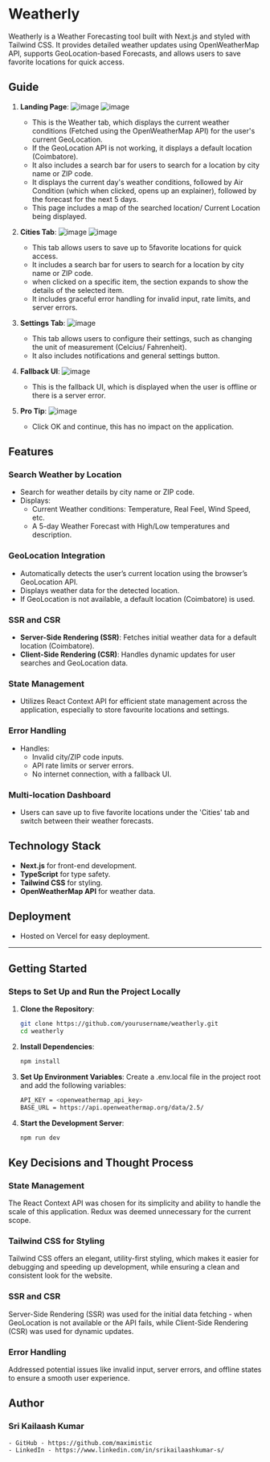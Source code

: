 # Weatherly
Weatherly is a Weather Forecasting tool built with Next.js and styled with Tailwind CSS. It provides detailed weather updates using OpenWeatherMap API, supports GeoLocation-based Forecasts, and allows users to save favorite locations for quick access.

## Guide

1. **Landing Page**:
![image](https://github.com/user-attachments/assets/996326ff-8569-4a96-ba20-5da52899a013)
![image](https://github.com/user-attachments/assets/c7a3d70f-377f-4f03-851c-a5593439281a)
   - This is the Weather tab, which displays the current weather conditions (Fetched using the OpenWeatherMap API) for the user's current GeoLocation.
   - If the GeoLocation API is not working, it displays a default location (Coimbatore).
   - It also includes a search bar for users to search for a location by city name or ZIP code.
   - It displays the current day's weather conditions, followed by Air Condition (which when clicked, opens up an explainer), followed by the forecast for the next 5 days.
   - This page includes a map of the searched location/ Current Location being displayed.

2. **Cities Tab**:
![image](https://github.com/user-attachments/assets/703a343c-c5df-47ef-aca2-568b6403fa96)
![image](https://github.com/user-attachments/assets/a3ac2691-be90-40be-b006-2377979c050d)
   - This tab allows users to save up to 5favorite locations for quick access.
   - It includes a search bar for users to search for a location by city name or ZIP code.
   - when clicked on a specific item, the section expands to show the details of the selected item. 
   - It includes graceful error handling for invalid input, rate limits, and server errors.

3. **Settings Tab**:
![image](https://github.com/user-attachments/assets/13e3bbe0-14a8-48dc-b55d-8ff83fc5c9b0)
   - This tab allows users to configure their settings, such as changing the unit of measurement (Celcius/ Fahrenheit). 
   - It also includes notifications and general settings button. 

4. **Fallback UI**:
![image](https://github.com/user-attachments/assets/f35bfa58-9e9c-440b-b1ae-b395cda061cb)
   - This is the fallback UI, which is displayed when the user is offline or there is a server error.

5. **Pro Tip**:
![image](https://github.com/user-attachments/assets/d4da2bec-7a4d-4918-aa99-c64b192c7974)
   - Click OK and continue, this has no impact on the application.

## Features

### Search Weather by Location
- Search for weather details by city name or ZIP code.
- Displays:
  - Current Weather conditions: Temperature, Real Feel, Wind Speed, etc.
  - A 5-day Weather Forecast with High/Low temperatures and description.

### GeoLocation Integration
- Automatically detects the user’s current location using the browser’s GeoLocation API.
- Displays weather data for the detected location.
- If GeoLocation is not available, a default location (Coimbatore) is used.

### SSR and CSR
- **Server-Side Rendering (SSR)**: Fetches initial weather data for a default location (Coimbatore).
- **Client-Side Rendering (CSR)**: Handles dynamic updates for user searches and GeoLocation data.

### State Management
- Utilizes React Context API for efficient state management across the application, especially to store favourite locations and settings.

### Error Handling
- Handles:
  - Invalid city/ZIP code inputs.
  - API rate limits or server errors.
  - No internet connection, with a fallback UI.

### Multi-location Dashboard
- Users can save up to five favorite locations under the 'Cities' tab and switch between their weather forecasts.

## Technology Stack
- **Next.js** for front-end development.
- **TypeScript** for type safety.
- **Tailwind CSS** for styling.
- **OpenWeatherMap API** for weather data.

## Deployment
- Hosted on Vercel for easy deployment.

---

## Getting Started

### Steps to Set Up and Run the Project Locally
1. **Clone the Repository**:
   ```bash
   git clone https://github.com/yourusername/weatherly.git
   cd weatherly
2. **Install Dependencies**:
   ```bash
   npm install 
3. **Set Up Environment Variables**:
    Create a .env.local file in the project root and add the following variables:
    ```bash
    API_KEY = <openweathermap_api_key>
    BASE_URL = https://api.openweathermap.org/data/2.5/
4. **Start the Development Server**:
   ```bash
   npm run dev

## Key Decisions and Thought Process

### State Management
The React Context API was chosen for its simplicity and ability to handle the scale of this application. Redux was deemed unnecessary for the current scope.
### Tailwind CSS for Styling
Tailwind CSS offers an elegant, utility-first styling, which makes it easier for debugging and speeding up development, while ensuring a clean and consistent look for the website.
### SSR and CSR
Server-Side Rendering (SSR) was used for the initial data fetching - when GeoLocation is not available or the API fails, while Client-Side Rendering (CSR) was used for dynamic updates.
### Error Handling
Addressed potential issues like invalid input, server errors, and offline states to ensure a smooth user experience.

## Author

### Sri Kailaash Kumar
    - GitHub - https://github.com/maximistic
    - LinkedIn - https://www.linkedin.com/in/srikailaashkumar-s/